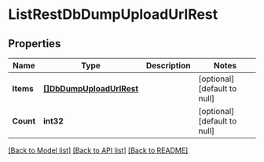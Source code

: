 # ListRestDbDumpUploadUrlRest

## Properties
Name | Type | Description | Notes
------------ | ------------- | ------------- | -------------
**Items** | [**[]DbDumpUploadUrlRest**](DbDumpUploadUrlRest.md) |  | [optional] [default to null]
**Count** | **int32** |  | [optional] [default to null]

[[Back to Model list]](../README.md#documentation-for-models) [[Back to API list]](../README.md#documentation-for-api-endpoints) [[Back to README]](../README.md)


